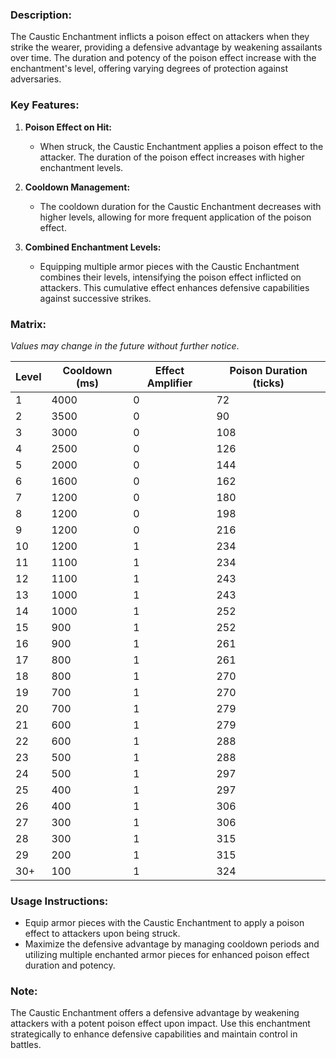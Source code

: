 ### **Description:**

The Caustic Enchantment inflicts a poison effect on attackers when they strike the wearer, providing a defensive advantage by weakening assailants over time. The duration and potency of the poison effect increase with the enchantment's level, offering varying degrees of protection against adversaries.

### **Key Features:**

1. **Poison Effect on Hit:**
    
    - When struck, the Caustic Enchantment applies a poison effect to the attacker. The duration of the poison effect increases with higher enchantment levels.
2. **Cooldown Management:**
    
    - The cooldown duration for the Caustic Enchantment decreases with higher levels, allowing for more frequent application of the poison effect.
3. **Combined Enchantment Levels:**
    
    - Equipping multiple armor pieces with the Caustic Enchantment combines their levels, intensifying the poison effect inflicted on attackers. This cumulative effect enhances defensive capabilities against successive strikes.

### **Matrix:**

_Values may change in the future without further notice_.

|Level|Cooldown (ms)|Effect Amplifier|Poison Duration (ticks)|
|---|---|---|---|
|1|4000|0|72|
|2|3500|0|90|
|3|3000|0|108|
|4|2500|0|126|
|5|2000|0|144|
|6|1600|0|162|
|7|1200|0|180|
|8|1200|0|198|
|9|1200|0|216|
|10|1200|1|234|
|11|1100|1|234|
|12|1100|1|243|
|13|1000|1|243|
|14|1000|1|252|
|15|900|1|252|
|16|900|1|261|
|17|800|1|261|
|18|800|1|270|
|19|700|1|270|
|20|700|1|279|
|21|600|1|279|
|22|600|1|288|
|23|500|1|288|
|24|500|1|297|
|25|400|1|297|
|26|400|1|306|
|27|300|1|306|
|28|300|1|315|
|29|200|1|315|
|30+|100|1|324|

### **Usage Instructions:**

- Equip armor pieces with the Caustic Enchantment to apply a poison effect to attackers upon being struck.
- Maximize the defensive advantage by managing cooldown periods and utilizing multiple enchanted armor pieces for enhanced poison effect duration and potency.

### **Note:**

The Caustic Enchantment offers a defensive advantage by weakening attackers with a potent poison effect upon impact. Use this enchantment strategically to enhance defensive capabilities and maintain control in battles.